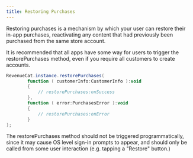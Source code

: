 ```yaml
---
title: Restoring Purchases
---
```


Restoring purchases is a mechanism by which your user can restore their in-app purchases, reactivating any content that had previously been purchased from the same store account.

It is recommended that all apps have some way for users to trigger the restorePurchases method, even if you require all customers to create accounts.

```actionscript
RevenueCat.instance.restorePurchases(
        function ( customerInfo:CustomerInfo ):void
        {
            // restorePurchases:onSuccess
        },
        function ( error:PurchasesError ):void
        {
            // restorePurchases:onError
        }
);
```


The restorePurchases method should not be triggered programmatically, since it may cause OS level sign-in prompts to appear, and should only be called from some user interaction (e.g. tapping a "Restore" button.)


